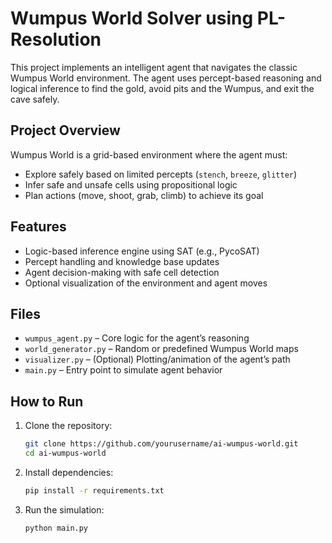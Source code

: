 #  Wumpus World Solver using PL-Resolution
This project implements an intelligent agent that navigates the classic Wumpus World environment. The agent uses percept-based reasoning and logical inference to find the gold, avoid pits and the Wumpus, and exit the cave safely.

## Project Overview

Wumpus World is a grid-based environment where the agent must:
- Explore safely based on limited percepts (`stench`, `breeze`, `glitter`)
- Infer safe and unsafe cells using propositional logic
- Plan actions (move, shoot, grab, climb) to achieve its goal

## Features

- Logic-based inference engine using SAT (e.g., PycoSAT)
- Percept handling and knowledge base updates
- Agent decision-making with safe cell detection
- Optional visualization of the environment and agent moves

## Files

- `wumpus_agent.py` – Core logic for the agent’s reasoning
- `world_generator.py` – Random or predefined Wumpus World maps
- `visualizer.py` – (Optional) Plotting/animation of the agent’s path
- `main.py` – Entry point to simulate agent behavior

## How to Run

1. Clone the repository:
   ```bash
   git clone https://github.com/yourusername/ai-wumpus-world.git
   cd ai-wumpus-world
   ```

2. Install dependencies:
   ``` bash
   pip install -r requirements.txt
   ```

3. Run the simulation:
   ``` bash
   python main.py
  ```


